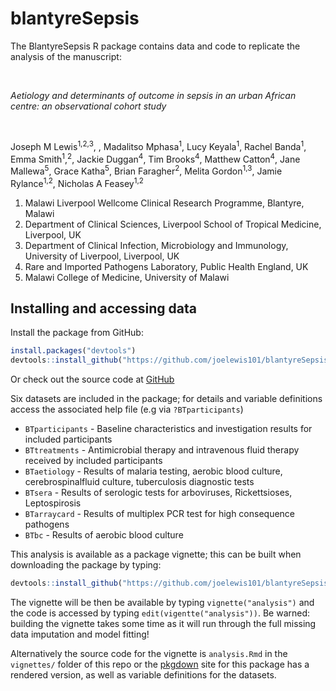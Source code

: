 
<!-- README.md is generated from README.Rmd. Please edit that file -->

# blantyreSepsis

<!-- badges: start -->

<!-- badges: end -->

The BlantyreSepsis R package contains data and code to replicate the
analysis of the manuscript:

<br />

*Aetiology and determinants of outcome in sepsis in an urban African
centre: an observational cohort study*

<br />

Joseph M Lewis<sup>1,2,3</sup>, , Madalitso Mphasa<sup>1</sup>, Lucy
Keyala<sup>1</sup>, Rachel Banda<sup>1</sup>, Emma
Smith<sup>1</sup>,<sup>2</sup>, Jackie Duggan<sup>4</sup>, Tim
Brooks<sup>4</sup>, Matthew Catton<sup>4</sup>, Jane
Mallewa<sup>5</sup>, Grace Katha<sup>5</sup>, Brian
Faragher<sup>2</sup>, Melita Gordon<sup>1,3</sup>, Jamie
Rylance<sup>1,2</sup>, Nicholas A Feasey<sup>1,2</sup>

1.  Malawi Liverpool Wellcome Clinical Research Programme, Blantyre,
    Malawi
2.  Department of Clinical Sciences, Liverpool School of Tropical
    Medicine, Liverpool, UK
3.  Department of Clinical Infection, Microbiology and Immunology,
    University of Liverpool, Liverpool, UK
4.  Rare and Imported Pathogens Laboratory, Public Health England, UK
5.  Malawi College of Medicine, University of Malawi

## Installing and accessing data

Install the package from GitHub:

``` r
install.packages("devtools")
devtools::install_github("https://github.com/joelewis101/blantyreSepsis")
```

Or check out the source code at
[GitHub](https://github.com/joelewis101/blantyreSepsis)

Six datasets are included in the package; for details and variable
definitions access the associated help file (e.g via `?BTparticipants`)

  - `BTparticipants` - Baseline characteristics and investigation
    results for included participants
  - `BTtreatments` - Antimicrobial therapy and intravenous fluid therapy
    received by included participants
  - `BTaetiology` - Results of malaria testing, aerobic blood culture,
    cerebrospinalfluid culture, tuberculosis diagnostic tests
  - `BTsera` - Results of serologic tests for arboviruses,
    Rickettsioses, Leptospirosis
  - `BTarraycard` - Results of multiplex PCR test for high consequence
    pathogens
  - `BTbc` - Results of aerobic blood culture

This analysis is available as a package vignette; this can be built when
downloading the package by typing:

``` r
devtools::install_github("https://github.com/joelewis101/blantyreSepsis", build_vignettes = TRUE )
```

The vignette will be then be available by typing `vignette("analysis")`
and the code is accessed by typing `edit(vigentte("analysis"))`. Be
warned: building the vignette takes some time as it will run through the
full missing data imputation and model fitting\!

Alternatively the source code for the vignette is `analysis.Rmd` in the
`vignettes/` folder of this repo or the
[pkgdown](https://joelewis101.github.io/blantyreSepsis/) site for this
package has a rendered version, as well as variable definitions for the
datasets.
